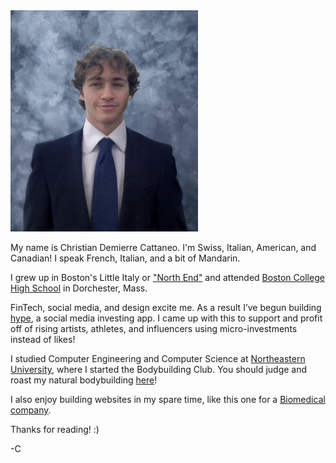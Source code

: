 <img src="Untitled.jpg" alt="Example Image" width="300">

My name is Christian Demierre Cattaneo. I'm Swiss, Italian, American, and Canadian! I speak French, Italian, and a bit of Mandarin.

I grew up in Boston's Little Italy or ["North End"](https://en.wikipedia.org/wiki/North_End,_Boston) and attended [Boston College High School](https://en.wikipedia.org/wiki/Boston_College_High_School) in Dorchester, Mass.

FinTech, social media, and design excite me. As a result I’ve begun building [hype](https://gethype.webflow.io/), a social media investing app. I came up with this to support and profit off of rising artists, athletes, and influencers using micro-investments instead of likes!

I studied Computer Engineering and Computer Science at [Northeastern University](https://en.wikipedia.org/wiki/Northeastern_University), where I started the Bodybuilding Club. You should judge and roast my natural bodybuilding [here](https://www.instagram.com/zorbbrah/)!

I also enjoy building websites in my spare time, like this one for a [Biomedical company](https://www.ais-imaging.com/).

Thanks for reading! :)

-C
